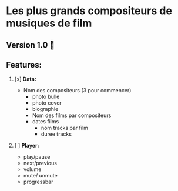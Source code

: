 # Les plus grands compositeurs de musiques de film

  ## Version 1.0 :robot:
  
  ## Features:
  
  1. [x] **Data:** 
        - Nom des compositeurs (3 pour commencer)
          - photo bulle
          - photo cover
          - biographie
          - Nom des films par compositeurs
          - dates films
            - nom tracks par film
            - durée tracks

  2. [ ] **Player:** 
        - play/pause
        - next/previous
        - volume
        - mute/ unmute
        - progressbar
       
